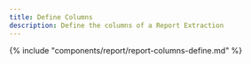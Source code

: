 ```yaml
---
title: Define Columns
description: Define the columns of a Report Extraction
---
```


{% include "components/report/report-columns-define.md" %}

